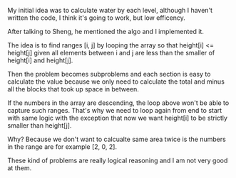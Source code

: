 My initial idea was to calculate water by each level, although I haven't written the code, I think it's going to work, but low efficency.

After talking to Sheng, he mentioned the algo and I implemented it.

The idea is to find ranges [i, j] by looping the array so that height[i] <= height[j] given all elements between i and j are less than the smaller of height[i] and height[j].

Then the problem becomes subproblems and each section is easy to calculate the value because we only need to calculate the total and minus all the blocks that took up space in between.

If the numbers in the array are descending, the loop above won't be able to capture such ranges. That's why we need to loop again from end to start with same logic with the exception that now we want height[i] to be strictly smaller than height[j].

Why? Because we don't want to calcualte same area twice is the numbers in the range are for example [2, 0, 2].

These kind of problems are really logical reasoning and I am not very good at them.
